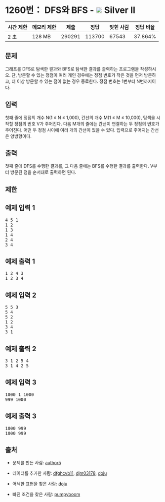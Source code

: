 # 1260번： DFS와 BFS - <img src="https://static.solved.ac/tier_small/9.svg" style="height:20px" /> Silver II



| 시간 제한 | 메모리 제한 | 제출 | 정답 | 맞힌 사람 | 정답 비율 |
| --- | --- | --- | --- | --- | --- |
| 2 초 | 128 MB | 290291 | 113700 | 67543 | 37.864% |
## 문제

그래프를 DFS로 탐색한 결과와 BFS로 탐색한 결과를 출력하는 프로그램을 작성하시오. 단, 방문할 수 있는 정점이 여러 개인 경우에는 정점 번호가 작은 것을 먼저 방문하고, 더 이상 방문할 수 있는 점이 없는 경우 종료한다. 정점 번호는 1번부터 N번까지이다.

## 입력

첫째 줄에 정점의 개수 N(1 ≤ N ≤ 1,000), 간선의 개수 M(1 ≤ M ≤ 10,000), 탐색을 시작할 정점의 번호 V가 주어진다. 다음 M개의 줄에는 간선이 연결하는 두 정점의 번호가 주어진다. 어떤 두 정점 사이에 여러 개의 간선이 있을 수 있다. 입력으로 주어지는 간선은 양방향이다.

## 출력

첫째 줄에 DFS를 수행한 결과를, 그 다음 줄에는 BFS를 수행한 결과를 출력한다. V부터 방문된 점을 순서대로 출력하면 된다.

## 제한

## 예제 입력 1

<pre>4 5 1
1 2
1 3
1 4
2 4
3 4
</pre>
## 예제 출력 1

<pre>1 2 4 3
1 2 3 4
</pre>
## 예제 입력 2

<pre>5 5 3
5 4
5 2
1 2
3 4
3 1
</pre>
## 예제 출력 2

<pre>3 1 2 5 4
3 1 4 2 5
</pre>
## 예제 입력 3

<pre>1000 1 1000
999 1000
</pre>
## 예제 출력 3

<pre>1000 999
1000 999
</pre>
## 출처

- 문제를 만든 사람: [author5](/user/author5)

- 데이터를 추가한 사람: [dfghcvb11](/user/dfghcvb11), [djm03178](/user/djm03178), [doju](/user/doju)

- 어색한 표현을 찾은 사람: [doju](/user/doju)

- 빠진 조건을 찾은 사람: [pumpyboom](/user/pumpyboom)